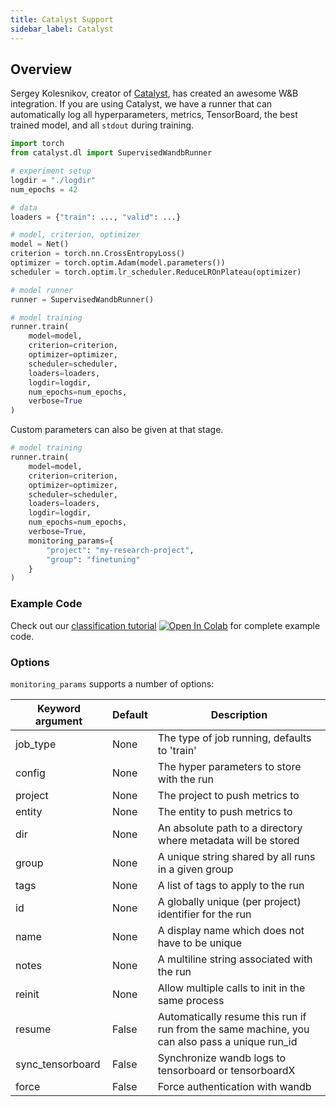 ```yaml
---
title: Catalyst Support
sidebar_label: Catalyst
---
```


## Overview

Sergey Kolesnikov, creator of [Catalyst](https://github.com/catalyst-team/catalyst), 
has created an awesome W&B integration. If you are using Catalyst, 
we have a runner that can automatically log all hyperparameters, 
metrics, TensorBoard, the best trained model, and all `stdout` during training.

```python
import torch
from catalyst.dl import SupervisedWandbRunner

# experiment setup
logdir = "./logdir"
num_epochs = 42

# data
loaders = {"train": ..., "valid": ...}

# model, criterion, optimizer
model = Net()
criterion = torch.nn.CrossEntropyLoss()
optimizer = torch.optim.Adam(model.parameters())
scheduler = torch.optim.lr_scheduler.ReduceLROnPlateau(optimizer)

# model runner
runner = SupervisedWandbRunner()

# model training
runner.train(
    model=model,
    criterion=criterion,
    optimizer=optimizer,
    scheduler=scheduler,
    loaders=loaders,
    logdir=logdir,
    num_epochs=num_epochs,
    verbose=True
)
```

Custom parameters can also be given at that stage.

```python
# model training
runner.train(
    model=model,
    criterion=criterion,
    optimizer=optimizer,
    scheduler=scheduler,
    loaders=loaders,
    logdir=logdir,
    num_epochs=num_epochs,
    verbose=True,
    monitoring_params={
        "project": "my-research-project",
        "group": "finetuning"
    }
)
```

### Example Code 

Check out our [classification tutorial](https://github.com/catalyst-team/catalyst/blob/master/examples/notebooks/classification-tutorial-wandb.ipynb) [![Open In Colab](https://colab.research.google.com/assets/colab-badge.svg)](https://colab.research.google.com/github/catalyst-team/catalyst/blob/master/examples/notebooks/classification-tutorial-wandb.ipynb) for complete example code.


### Options

`monitoring_params` supports a number of options:

| Keyword argument | Default   | Description                                                                                              |
| ---------------- | --------- | -------------------------------------------------------------------------------------------------------- |
| job_type         | None      | The type of job running, defaults to 'train'
| config           | None      | The hyper parameters to store with the run
| project          | None      | The project to push metrics to
| entity           | None      | The entity to push metrics to
| dir              | None      | An absolute path to a directory where metadata will be stored
| group            | None      | A unique string shared by all runs in a given group
| tags             | None      | A list of tags to apply to the run
| id               | None      | A globally unique (per project) identifier for the run
| name             | None      | A display name which does not have to be unique
| notes            | None      | A multiline string associated with the run
| reinit           | None      | Allow multiple calls to init in the same process
| resume           | False     | Automatically resume this run if run from the same machine, you can also pass a unique run_id
| sync_tensorboard | False     | Synchronize wandb logs to tensorboard or tensorboardX
| force            | False     | Force authentication with wandb
